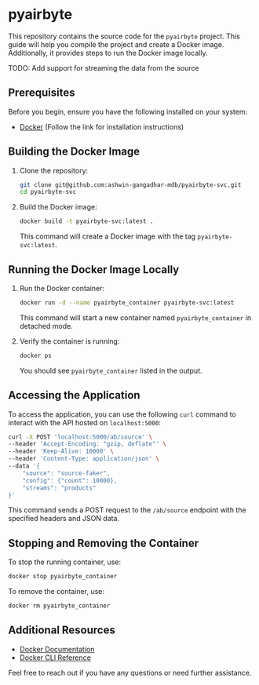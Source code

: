 # pyairbyte

This repository contains the source code for the `pyairbyte` project. This guide will help you compile the project and create a Docker image. Additionally, it provides steps to run the Docker image locally.

TODO: Add support for streaming the data from the source

## Prerequisites

Before you begin, ensure you have the following installed on your system:

- [Docker](https://www.docker.com/get-started) (Follow the link for installation instructions)

## Building the Docker Image

1. Clone the repository:

    ```sh
    git clone git@github.com:ashwin-gangadhar-mdb/pyairbyte-svc.git
    cd pyairbyte-svc
    ```

2. Build the Docker image:

    ```sh
    docker build -t pyairbyte-svc:latest .
    ```

    This command will create a Docker image with the tag `pyairbyte-svc:latest`.

## Running the Docker Image Locally

1. Run the Docker container:

    ```sh
    docker run -d --name pyairbyte_container pyairbyte-svc:latest
    ```

    This command will start a new container named `pyairbyte_container` in detached mode.

2. Verify the container is running:

    ```sh
    docker ps
    ```

    You should see `pyairbyte_container` listed in the output.

## Accessing the Application

To access the application, you can use the following `curl` command to interact with the API hosted on `localhost:5000`:

```sh
curl -X POST 'localhost:5000/ab/source' \
--header 'Accept-Encoding: "gzip, deflate"' \
--header 'Keep-Alive: 10000' \
--header 'Content-Type: application/json' \
--data '{
    "source": "source-faker",
    "config": {"count": 10000},
    "streams": "products"
}'
```

This command sends a POST request to the `/ab/source` endpoint with the specified headers and JSON data.

## Stopping and Removing the Container

To stop the running container, use:

```sh
docker stop pyairbyte_container
```

To remove the container, use:

```sh
docker rm pyairbyte_container
```

## Additional Resources

- [Docker Documentation](https://docs.docker.com/get-started/)
- [Docker CLI Reference](https://docs.docker.com/engine/reference/commandline/docker/)

Feel free to reach out if you have any questions or need further assistance.
